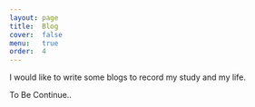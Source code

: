 ```yaml
---
layout: page
title:  Blog
cover:  false
menu:   true
order:  4
---
```


I would like to write some blogs to record my study and my life.

To Be Continue..
